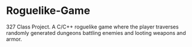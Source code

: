 # Roguelike-Game
327 Class Project. 
A C/C++ roguelike game where the player traverses randomly generated dungeons battling enemies and looting weapons and armor.
